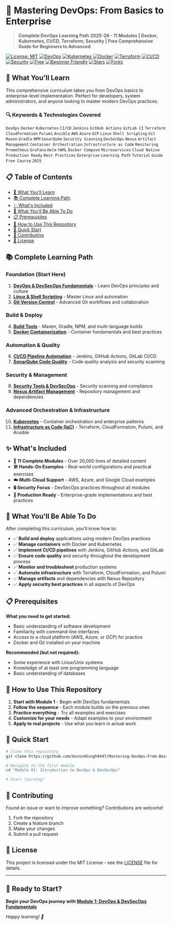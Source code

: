 # 🚀 Mastering DevOps: From Basics to Enterprise

> **Complete DevOps Learning Path 2025-26 - 11 Modules | Docker, Kubernetes, CI/CD, Terraform, Security | Free Comprehensive Guide for Beginners to Advanced**

[![License: MIT](https://img.shields.io/badge/License-MIT-yellow.svg)](https://opensource.org/licenses/MIT)
[![DevOps](https://img.shields.io/badge/DevOps-Complete%20Guide-blue.svg)](https://github.com/GovindSingh9447/Mastering-DevOps-From-Basics-to-Enterprise)
[![Kubernetes](https://img.shields.io/badge/Kubernetes-Production%20Ready-green.svg)](https://kubernetes.io/)
[![Docker](https://img.shields.io/badge/Docker-Containerization-blue.svg)](https://docker.com/)
[![Terraform](https://img.shields.io/badge/Terraform-Infrastructure%20as%20Code-purple.svg)](https://terraform.io/)
[![CI/CD](https://img.shields.io/badge/CI%2FCD-Jenkins%20%7C%20GitHub%20Actions-orange.svg)](https://github.com/features/actions)
[![Security](https://img.shields.io/badge/Security-DevSecOps-red.svg)](https://owasp.org/)
[![Free](https://img.shields.io/badge/Price-Free-brightgreen.svg)](#)
[![Beginner Friendly](https://img.shields.io/badge/Level-Beginner%20to%20Advanced-lightblue.svg)](#)
[![Stars](https://img.shields.io/github/stars/GovindSingh9447/Mastering-DevOps-From-Basics-to-Enterprise.svg?style=social&label=Star)](https://github.com/GovindSingh9447/Mastering-DevOps-From-Basics-to-Enterprise/stargazers)
[![Forks](https://img.shields.io/github/forks/GovindSingh9447/Mastering-DevOps-From-Basics-to-Enterprise.svg?style=social&label=Fork)](https://github.com/GovindSingh9447/Mastering-DevOps-From-Basics-to-Enterprise/network/members)

## 🎯 What You'll Learn

This comprehensive curriculum takes you from DevOps basics to enterprise-level implementation. Perfect for developers, system administrators, and anyone looking to master modern DevOps practices.

### 🔍 **Keywords & Technologies Covered**
`DevOps` `Docker` `Kubernetes` `CI/CD` `Jenkins` `GitHub Actions` `GitLab CI` `Terraform` `CloudFormation` `Pulumi` `Ansible` `AWS` `Azure` `GCP` `Linux` `Shell Scripting` `Git` `Maven` `Gradle` `NPM` `SonarQube` `Security Scanning` `DevSecOps` `Nexus` `Artifact Management` `Container Orchestration` `Infrastructure as Code` `Monitoring` `Prometheus` `Grafana` `Helm` `YAML` `Docker Compose` `Microservices` `Cloud Native` `Production Ready` `Best Practices` `Enterprise` `Learning Path` `Tutorial` `Guide` `Free Course` `2025`

## 📋 Table of Contents

- [🎯 What You'll Learn](#-what-youll-learn)
- [📚 Complete Learning Path](#-complete-learning-path)
- [✨ What's Included](#-whats-included)
- [🎯 What You'll Be Able To Do](#-what-youll-be-able-to-do)
- [📋 Prerequisites](#-prerequisites)
- [🚀 How to Use This Repository](#-how-to-use-this-repository)
- [📝 Quick Start](#-quick-start)
- [🤝 Contributing](#-contributing)
- [📄 License](#-license)

## 📚 Complete Learning Path

### **Foundation (Start Here)**

1. **[DevOps & DevSecOps Fundamentals](./Module%2001%3A%20Introduction%20to%20DevOps%20%26%20DevSecOps)** - Learn DevOps principles and culture
2. **[Linux & Shell Scripting](./Module%2002%3A%20Linux%20%26%20Shell%20Scripting)** - Master Linux and automation
3. **[Git Version Control](./Module%2003%3A%20GIT)** - Advanced Git workflows and collaboration

### **Build & Deploy**

4. **[Build Tools](./Module%2004%3A%20Build%20Tools)** - Maven, Gradle, NPM, and multi-language builds
5. **[Docker Containerization](./Module%2005%3A%20Docker)** - Container fundamentals and best practices

### **Automation & Quality**

6. **[CI/CD Pipeline Automation](./Module%2006%3A%20CI-CD)** - Jenkins, GitHub Actions, GitLab CI/CD
7. **[SonarQube Code Quality](./Module%2007%3A%20SonarQube)** - Code quality analysis and security scanning

### **Security & Management**

8. **[Security Tools & DevSecOps](./Module%2008%3A%20Security%20Tools)** - Security scanning and compliance
9. **[Nexus Artifact Management](./Module%2009%3A%20Nexus%20Artifact%20Management)** - Repository management and dependencies

### **Advanced Orchestration & Infrastructure**

10. **[Kubernetes](./Module%2010%3A%20Kubernetes)** - Container orchestration and enterprise patterns
11. **[Infrastructure as Code (IaC)](./Module%2011%3A%20Infrastructure%20as%20Code%20%28IaC%29)** - Terraform, CloudFormation, Pulumi, and Ansible

## ✨ What's Included

- **📖 11 Complete Modules** - Over 20,000 lines of detailed content
- **🛠️ Hands-On Examples** - Real-world configurations and practical exercises
- **☁️ Multi-Cloud Support** - AWS, Azure, and Google Cloud examples
- **🔒 Security Focus** - DevSecOps practices throughout all modules
- **🚀 Production Ready** - Enterprise-grade implementations and best practices

## 🎯 What You'll Be Able To Do

After completing this curriculum, you'll know how to:

- ✅ **Build and deploy** applications using modern DevOps practices
- ✅ **Manage containers** with Docker and Kubernetes
- ✅ **Implement CI/CD pipelines** with Jenkins, GitHub Actions, and GitLab
- ✅ **Ensure code quality** and security throughout the development process
- ✅ **Monitor and troubleshoot** production systems
- ✅ **Automate infrastructure** with Terraform, CloudFormation, and Pulumi
- ✅ **Manage artifacts** and dependencies with Nexus Repository
- ✅ **Apply security best practices** in all aspects of DevOps

## 📋 Prerequisites

**What you need to get started:**

- Basic understanding of software development
- Familiarity with command-line interfaces
- Access to a cloud platform (AWS, Azure, or GCP) for practice
- Docker and Git installed on your machine

**Recommended (but not required):**

- Some experience with Linux/Unix systems
- Knowledge of at least one programming language
- Basic understanding of databases

## 🚀 How to Use This Repository

1. **Start with Module 1** - Begin with DevOps fundamentals
2. **Follow the sequence** - Each module builds on the previous ones
3. **Practice everything** - Try all examples and exercises
4. **Customize for your needs** - Adapt examples to your environment
5. **Apply to real projects** - Use what you learn in actual work

## 📝 Quick Start

```bash
# Clone this repository
git clone https://github.com/GovindSingh9447/Mastering-DevOps-From-Basics-to-Enterprise.git

# Navigate to the first module
cd "Module 01: Introduction to DevOps & DevSecOps"

# Start learning!
```

## 🤝 Contributing

Found an issue or want to improve something? Contributions are welcome!

1. Fork the repository
2. Create a feature branch
3. Make your changes
4. Submit a pull request

## 📄 License

This project is licensed under the MIT License - see the [LICENSE](LICENSE) file for details.

---

## 🎉 Ready to Start?

**Begin your DevOps journey with [Module 1: DevOps & DevSecOps Fundamentals](./Module%2001%3A%20Introduction%20to%20DevOps%20%26%20DevSecOps)**

_Happy learning! 🚀_
